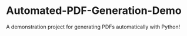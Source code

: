 # Automated-PDF-Generation-Demo
A demonstration project for generating PDFs automatically with Python!
